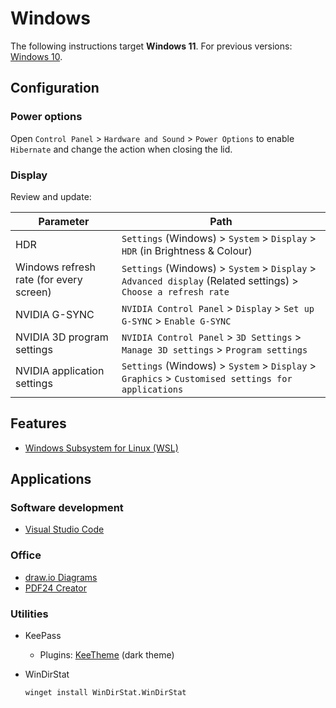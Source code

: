 # Windows

The following instructions target **Windows 11**.
For previous versions: [Windows 10](windows-10.md).

## Configuration

### Power options

Open `Control Panel` > `Hardware and Sound` >  `Power Options` to enable `Hibernate` and change the action when closing the lid.

### Display

Review and update:

Parameter                               | Path
----------------------------------------|----------------------------------------------------------------------------------------------------
HDR                                     | `Settings` (Windows) > `System` > `Display` > `HDR` (in Brightness & Colour)
Windows refresh rate (for every screen) | `Settings` (Windows) > `System` > `Display` > `Advanced display` (Related settings) > `Choose a refresh rate`
NVIDIA G-SYNC                           | `NVIDIA Control Panel` > `Display` > `Set up G-SYNC` > `Enable G-SYNC`
NVIDIA 3D program settings              | `NVIDIA Control Panel` > `3D Settings` > `Manage 3D settings` > `Program settings`
NVIDIA application settings             | `Settings` (Windows) > `System` > `Display` > `Graphics` > `Customised settings for applications`

## Features

- [Windows Subsystem for Linux (WSL)](wsl.md)

## Applications

### Software development

- [Visual Studio Code](software-development.md#visual-studio-code)

### Office

- [draw.io Diagrams](https://apps.microsoft.com/detail/9mvvszk43qqw)
- [PDF24 Creator](https://apps.microsoft.com/detail/xpfd51h3vqzfm0)

### Utilities

- KeePass
  - Plugins: [KeeTheme](https://github.com/xatupal/KeeTheme) (dark theme)
- WinDirStat

    ```dos
    winget install WinDirStat.WinDirStat
    ```
